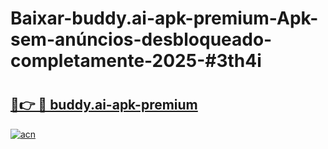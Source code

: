 # Baixar-buddy.ai-apk-premium-Apk-sem-anúncios-desbloqueado-completamente-2025-#3th4i

# <h2><a href="https://ainizakaria.my?title=buddy.ai-apk-premium&ref=24M">🔗👉 🔴 buddy.ai-apk-premium</a></h2>

[![acn](https://github.com/user-attachments/assets/0f9c940e-d8b0-45ae-aac7-cd30a18b3e1c)](https://ainizakaria.my?title=buddy.ai-apk-premium&ref=24M)

